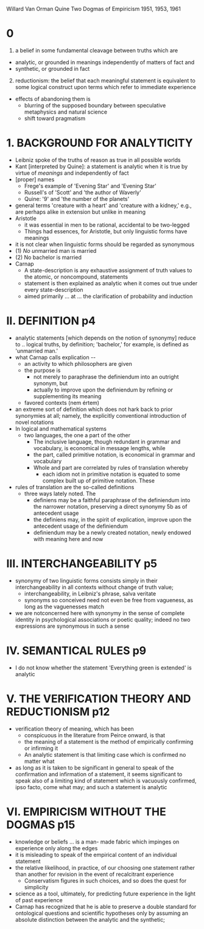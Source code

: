 Willard Van Orman Quine
Two Dogmas of Empiricism
1951, 1953, 1961

# 0

1. a belief in some fundamental cleavage between truths which are
  * analytic, or grounded in meanings independently of matters of fact and
  * synthetic, or grounded in fact
2. reductionism: the belief that each meaningful statement is equivalent to
   some logical construct upon terms which refer to immediate experience
* effects of abandoning them is
  * blurring of the supposed boundary between speculative metaphysics and
    natural science
  * shift toward pragmatism

# 1. BACKGROUND FOR ANALYTICITY

* Leibniz spoke of the truths of reason as true in all possible worlds
* Kant [interpreted by Quine]: a statement is analytic when it is true by
  virtue of _meanings_ and independently of fact
* [proper] names
  * Frege's example of 'Evening Star' and 'Evening Star'
  * Russell's of 'Scott' and 'the author of Waverly'
  * Quine: '9' and 'the number of the planets'
* general terms 'creature with a heart' and 'creature with a kidney,' e.g., are
  perhaps alike in extension but unlike in meaning
* Aristotle
  * it was essential in men to be rational, accidental to be two-legged
  * Things had essences, for Aristotle, but only linguistic forms have
    meanings
* it is not clear when linguistic forms should be regarded as synonymous
* (1) *No* *un*married man is married
* (2) No bachelor is married
* Carnap
  * A state-description is any exhaustive assignment of truth values to the
    atomic, or noncompound, statements
  * statement is then explained as analytic when it comes out true under every
    state-description
  * aimed primarily ... at ... the clarification of probability and induction

# II. DEFINITION p4

* analytic statements [which depends on the notion of synonymy] reduce to ..
  logical truths, by definition; 'bachelor,' for example, is defined as
  'unmarried man.'
* what Carnap calls explication --
  * an activity to which philosophers are given
  * the purpose is
    * not merely to paraphrase the definiendum into an outright synonym, but
    * actually to improve upon the definiendum by refining or supplementing its
      meaning
  * favored contexts (nem értem)
* an extreme sort of definition which does not hark back to prior synonymies at
  all; namely, the explicitly conventional introduction of novel notations
* In logical and mathematical systems
  * two languages, the one a part of the other
    * The inclusive language, though redundant in grammar and vocabulary, is
      economical in message lengths, while
    * the part, called primitive notation, is economical in grammar and
      vocabulary
    * Whole and part are correlated by rules of translation whereby
      * each idiom not in primitive notation is equated to some complex built
        up of primitive notation. These
* rules of translation are the so-called definitions
  * three ways lately noted. The
    * definiens may be a faithful paraphrase of the definiendum into the
      narrower notation, preserving a direct synonymy 5b as of antecedent usage
    * the definiens may, in the spirit of explication, improve upon the
      antecedent usage of the definiendum
    * definiendum may be a newly created notation, newly endowed with meaning
      here and now

# III. INTERCHANGEABILITY p5

* synonymy of two linguistic forms consists simply in their interchangeability
  in all contexts without change of truth value;
  * interchangeability, in Leibniz's phrase, salva veritate
  * synonyms so conceived need not even be free from vagueness, as long as the
    vaguenesses match
* we are notconcerned here with synonymy in the sense of complete identity in
  psychological associations or poetic quality; indeed no two expressions are
  synonymous in such a sense

# IV. SEMANTICAL RULES p9

* I do not know whether the statement 'Everything green is extended' is
  analytic

# V. THE VERIFICATION THEORY AND REDUCTIONISM p12

* verification theory of meaning, which has been
  * conspicuous in the literature from Peirce onward, is that
  * the meaning of a statement is the method of empirically confirming or
    infirming it
  * An analytic statement is that limiting case which is confirmed no matter
    what
* as long as it is taken to be significant in general to speak of the
  confirmation and infirmation of a statement, it seems significant to speak
  also of a limiting kind of statement which is vacuously confirmed, ipso
  facto, come what may; and such a statement is analytic

# VI. EMPIRICISM WITHOUT THE DOGMAS p15

* knowledge or beliefs ... is a man- made fabric which impinges on experience
  only along the edges
* it is misleading to speak of the empirical content of an individual statement
* the relative likelihood, in practice, of our choosing one statement rather
  than another for revision in the event of recalcitrant experience
  * Conservatism figures in such choices, and so does the quest for simplicity
* science as a tool, ultimately, for predicting future experience in the light
  of past experience
* Carnap has recognized that he is able to preserve a double standard for
  ontological questions and scientific hypotheses only by assuming an absolute
  distinction between the analytic and the synthetic;

